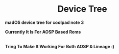 <div align="center"><h1>Device Tree</h1></div>
<b>madOS device tree for coolpad note 3<b>

<p> Currently It Is For AOSP Based Roms<p><br>
Tring To Make It Working For Both AOSP & Lineage :)


